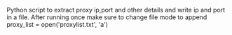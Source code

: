 Python script to extract proxy ip,port and other details and write ip and port in a file.
After running once make sure to change file mode to append
proxy_list = open('proxylist.txt', 'a')
